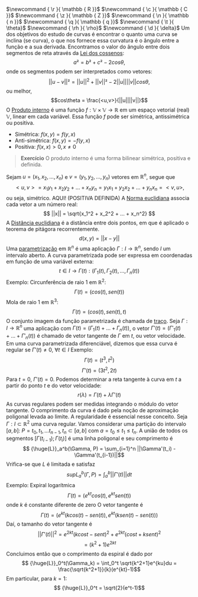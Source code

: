 $\newcommand { \r }{ \mathbb { R }}$
$\newcommand { \c }{ \mathbb { C }}$
$\newcommand { \z }{ \mathbb { Z }}$
$\newcommand { \n }{ \mathbb { n }}$
$\newcommand { \q }{ \mathbb { q }}$
$\newcommand { \t }{ \theta}$
$\newcommand { \rh }{ \rho}$
$\newcommand { \d }{ \delta}$
Um dos objetivos do estudo de curvas é encontrar o quanto uma curva se inclina (se curva), o que nos fornece essa curvatura é o ângulo entre a função e a sua derivada.
Encontramos o valor do ângulo entre dois segmentos de reta através da <u>Lei dos cossenos</u>:
$$a² = b² + c² - 2cos\theta,$$
onde os segmentos podem ser interpretados como vetores:
$$||u-v||² = ||u||^2 + ||v||² - 2||u||||v||cos\theta ,$$
ou melhor, 
$$cos\theta = \frac{<u,v>}{||u||||v||}$$
O <u>Produto interno</u> é uma função $f:\mathbb{V}\times\mathbb{V} \rightarrow \mathbb{R}$ em um espaço vetorial (real) $\mathbb{V}$, linear em cada variável. Essa função $f$ pode ser simétrica, antissimétrica ou positiva.
- Simétrica: $f(x,y) = f(y,x)$
- Anti-simétrica: $f(x,y) = -f(y,x)$
- Positiva: $f(x,x)>0, x\neq0$
> **Exercício**
> O produto interno é uma forma bilinear simétrica, positiva e definida. 

Sejam $u = (x_1,x_2,...,x_n)$ e $v = (y_1,y_2,...,y_n)$ vetores em $\mathbb{R}^n$, segue que
$$<u,v> = x_1y_1 + x_2y_2+...+x_ny_n = y_1x_1 + y_2x_2+...+y_nx_n = <v,u>,$$
ou seja, simétrico. AQUI! (POSITIVA DEFINIDA)
A <u>Norma euclidiana</u> associa cada vetor a um número real:
$$ ||x|| = \sqrt{x_1^2 + x_2^2 + ... + x_n^2} $$
A <u>Distância euclidiana</u> é a distância entre dois pontos, em que é aplicado o teorema de pitágora recorrentemente.
$$d(x,y) = ||x-y||$$
Uma <u>parametrização</u> em $\mathbb{R}^n$ é uma aplicação $\Gamma:I \rightarrow \mathbb{R}^n$, sendo $I$ um intervalo aberto.
A curva parametrizada pode ser expressa em coordenadas em função de uma variável externa:
$$t \in I \rightarrow \Gamma(t): (\Gamma_1(t),\Gamma_2(t),...,\Gamma_n(t))$$
Exemplo:
Circunferência de raio $1$ em $\mathbb{R}^2$:
$$\Gamma(t) = (cos(t),sen(t))$$
Mola  de raio 1 em $\mathbb{R}^3$:
$$\Gamma(t) = (cos(t),sen(t),t)$$
O conjunto imagem da função parametrizada é chamada de <u>traço</u>.
Seja $\Gamma: I \rightarrow \mathbb{R}^n$ uma aplicação com $\Gamma(t) = (\Gamma_1(t)+ ... + \Gamma_n(t))$, o vetor $\Gamma'(t) = (\Gamma'_1(t)+ ... + \Gamma'_n(t))$ é chamado de vetor tangente de $\Gamma$ em $t$, ou vetor velocidade.
Em uma curva parametrizada diferenciável, dizemos que essa curva é regular se $\Gamma'(t) \neq0$, $\forall t \in I$
Exemplo:
$$ \Gamma(t) = (t^3, t^2)$$
$$\Gamma'(t) = (3t^2, 2t)$$
Para $t=0$, $\Gamma'(t) = 0$. 
Podemos determinar a reta tangente à curva em $t$ a partir do ponto $t$ e do vetor velocidade:
$$r(\lambda) = \Gamma(t)+\lambda\Gamma'(t)$$
As curvas regulares podem ser medidas integrando o módulo do vetor tangente. O comprimento da curva é dado pela noção de aproximação poligonal levada ao limite. A regularidade é essencial nesse conceito. Seja $\Gamma: I \subset \mathbb{R}^2$ uma curva regular. Vamos considerar uma partição do intervalo $[a,b]$: $P = {t_0,t_1,...t_{n-1}, t_n} \subset [a,b]$ com $a={t_0 \leq t_1 \leq t_n}$. A união de todos os segmentos $[\Gamma(t_{i-1}); \Gamma(t_{i})]$ é uma linha poligonal e seu comprimento é 
$$ {\huge{L}}_a^b(\Gamma, P) = \sum_{i=1}^n ||\Gamma'(t_i) - \Gamma'(t_{i-1})||$$
Vrifica-se que $L$ é limitada e satisfaz 
$$sup L_a^b(\Gamma, P) = \int_a^b||\Gamma'(t)||dt$$
Exemplo:
Expiral logarítmica
$$\Gamma(t) = (e^{kt}cos(t), e^{kt}sen(t))$$
onde $k$ é constante diferente de zero
O vetor tangente é 
$$\Gamma(t) = (e^{kt}(kcos(t)-sen(t)), e^{kt}(ksen(t)-sen(t)))$$
Daí, o tamanho do vetor tangente é  
$$||\Gamma'(t)||^2 = e^{2kt}(kcost-sent)^2 + e^{2kt}(cost+ksent)^2$$
$$ = (k^2+1)e^{2kt}$$
Concluimos então que o comprimento da espiral é dado por 
$$ {\huge{L}}_0^t(\Gamma_k) = \int_0^t \sqrt{k^2+1}e^{ku}du = \frac{\sqrt{k^2+1}}{k}(e^{kt}-1)$$
Em particular, para $k=1$:
$$ {\huge{L}}_0^t = \sqrt{2}(e^t-1)$$

